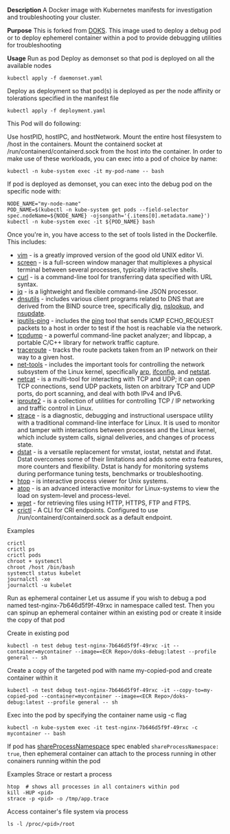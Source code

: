 **Description**
A Docker image with Kubernetes manifests for investigation and troubleshooting your cluster.

**Purpose**
This is forked from [DOKS](https://github.com/digitalocean/doks-debug). This image used to deploy a debug pod or to deploy ephemerel container within a pod to provide debugging utilities for troubleshooting

**Usage**
Run as pod
Deploy as demonset so that pod is deployed on all the available nodes
```
kubectl apply -f daemonset.yaml
```

Deploy as deployment so that pod(s) is deployed as per the node affinity or tolerations specified in the manifest file
```
kubectl apply -f deployment.yaml
```


This Pod will do following:

Use hostPID, hostIPC, and hostNetwork.
Mount the entire host filesystem to /host in the containers.
Mount the containerd socket at /run/containerd/containerd.sock from the host into the container.
In order to make use of these workloads, you can exec into a pod of choice by name:

```
kubectl -n kube-system exec -it my-pod-name -- bash
```

If pod is deployed as demonset, you can exec into the debug pod on the specific node with:
```
NODE_NAME="my-node-name"
POD_NAME=$(kubectl -n kube-system get pods --field-selector spec.nodeName=${NODE_NAME} -ojsonpath='{.items[0].metadata.name}')
kubectl -n kube-system exec -it ${POD_NAME} bash
```

Once you're in, you have access to the set of tools listed in the Dockerfile. This includes:
- [vim](https://github.com/vim/vim) - is a greatly improved version of the good old UNIX editor Vi.
- [screen](https://www.gnu.org/software/screen) - is a full-screen window manager that multiplexes a physical terminal between several processes, typically interactive shells.
- [curl](https://github.com/curl/curl) - is a command-line tool for transferring data specified with URL syntax.
- [jq](https://github.com/stedolan/jq) - is a lightweight and flexible command-line JSON processor.
- [dnsutils](https://packages.debian.org/stretch/dnsutils) - includes various client programs related to DNS that are derived from the BIND source tree, specifically [dig](https://linux.die.net/man/1/dig), [nslookup](https://linux.die.net/man/1/nslookup), and [nsupdate](https://linux.die.net/man/8/nsupdate).
- [iputils-ping](https://packages.debian.org/stretch/iputils-ping) - includes the [ping](https://linux.die.net/man/8/ping) tool that sends ICMP ECHO_REQUEST packets to a host in order to test if the host is reachable via the network.
- [tcpdump](https://www.tcpdump.org) - a powerful command-line packet analyzer; and libpcap, a portable C/C++ library for network traffic capture.
- [traceroute](https://linux.die.net/man/8/traceroute) - tracks the route packets taken from an IP network on their way to a given host.
- [net-tools](https://packages.debian.org/stretch/net-tools) - includes the important tools for controlling the network subsystem of the Linux kernel, specifically [arp](http://man7.org/linux/man-pages/man8/arp.8.html), [ifconfig](https://linux.die.net/man/8/ifconfig), and [netstat](https://linux.die.net/man/8/netstat).
- [netcat](https://linux.die.net/man/1/nc) - is a multi-tool for interacting with TCP and UDP; it can open TCP connections, send UDP packets, listen on arbitrary TCP and UDP ports, do port scanning, and deal with both IPv4 and IPv6.
- [iproute2](https://wiki.linuxfoundation.org/networking/iproute2) - is a collection of utilities for controlling TCP / IP networking and traffic control in Linux.
- [strace](https://github.com/strace/strace) - is a diagnostic, debugging and instructional userspace utility with a traditional command-line interface for Linux. It is used to monitor and tamper with interactions between processes and the Linux kernel, which include system calls, signal deliveries, and changes of process state.
- [dstat](http://dag.wiee.rs/home-made/dstat) - is a versatile replacement for vmstat, iostat, netstat and ifstat. Dstat overcomes some of their limitations and adds some extra features, more counters and flexibility. Dstat is handy for monitoring systems during performance tuning tests, benchmarks or troubleshooting.
- [htop](https://hisham.hm/htop) - is interactive process viewer for Unix systems.
- [atop](https://www.atoptool.nl) - is an advanced interactive monitor for Linux-systems to view the load on system-level and process-level.
- [wget](https://www.gnu.org/software/wget) - for retrieving files using HTTP, HTTPS, FTP and FTPS.
- [crictl](https://github.com/kubernetes-sigs/cri-tools/blob/master/docs/crictl.md) - A CLI for CRI endpoints. Configured to use /run/containerd/containerd.sock as a default endpoint.

Examples
```
crictl
crictl ps
crictl pods
chroot + systemctl
chroot /host /bin/bash
systemctl status kubelet
journalctl -xe
journalctl -u kubelet
```

Run as ephemeral container
Let us assume if you wish to debug a pod named test-nginx-7b646d5f9f-49rxc in namespace called test. Then you can spinup an ephemeral container within an existing pod or create it inside the copy of that pod

Create in existing pod
```
kubectl -n test debug test-nginx-7b646d5f9f-49rxc -it --container=mycontainer --image=<ECR Repo>/doks-debug:latest --profile general -- sh
```

Create a copy of the targeted pod with name my-copied-pod and create container within it
```
kubectl -n test debug test-nginx-7b646d5f9f-49rxc -it --copy-to=my-copied-pod --container=mycontainer --image=<ECR Repo>/doks-debug:latest --profile general -- sh
```
Exec into the pod by specifying the container name usig -c flag
```
kubectl -n kube-system exec -it test-nginx-7b646d5f9f-49rxc -c mycontainer -- bash
```
If pod has [shareProcessNamespace](https://kubernetes.io/docs/tasks/configure-pod-container/share-process-namespace/) spec enabled ```shareProcessNamespace: true```, then ephemeral container can attach to the process running in other conainers running within the pod

Examples
Strace or restart a process
```
htop  # shows all processes in all containers within pod
kill -HUP <pid>
strace -p <pid> -o /tmp/app.trace
```

Access container's file system via process
```
ls -l /proc/<pid>/root
```